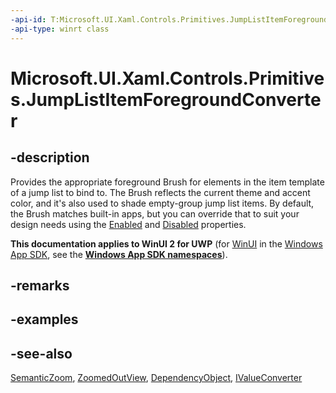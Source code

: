 ```yaml
---
-api-id: T:Microsoft.UI.Xaml.Controls.Primitives.JumpListItemForegroundConverter
-api-type: winrt class
---
```


<!-- Class syntax.
public class JumpListItemForegroundConverter : Windows.UI.Xaml.DependencyObject, Windows.UI.Xaml.Controls.Primitives.IJumpListItemForegroundConverter, Windows.UI.Xaml.Data.IValueConverter
-->

# Microsoft.UI.Xaml.Controls.Primitives.JumpListItemForegroundConverter

## -description
Provides the appropriate foreground Brush for elements in the item template of a jump list to bind to. The Brush reflects the current theme and accent color, and it's also used to shade empty-group jump list items. By default, the Brush matches built-in apps, but you can override that to suit your design needs using the [Enabled](jumplistitemforegroundconverter_enabled.md) and [Disabled](jumplistitemforegroundconverter_disabled.md) properties.

**This documentation applies to WinUI 2 for UWP** (for [WinUI](/windows/apps/winui/winui3/) in the [Windows App SDK](/windows/apps/windows-app-sdk/), see the **[Windows App SDK namespaces](/windows/windows-app-sdk/api/winrt/)**).

## -remarks

## -examples

## -see-also
[SemanticZoom](../microsoft.ui.xaml.controls/semanticzoom.md), [ZoomedOutView](../microsoft.ui.xaml.controls/semanticzoom_zoomedoutview.md), [DependencyObject](../microsoft.ui.xaml/dependencyobject.md), [IValueConverter](../microsoft.ui.xaml.data/ivalueconverter.md)
